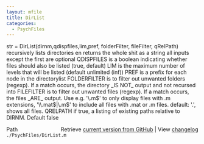 ```yaml
---
layout: mfile
title: DirList
categories:
  - PsychFiles
---
```


str = DirList\(dirnm,qdispfiles,lim,pref, folderFilter, fileFilter, qRelPath\)
recursively lists directories en returns the whole shit
as a string
all inputs except the first are optional
QDISPFILES is a boolean indicating whether files should also be listed
\(true, default\)
LIM is the maximum number of levels that will be listed \(default unlimited \(inf\)\)
PREF is a prefix for each node in the directorylist
FOLDERFILTER is to filter out unwanted folders \(regexp\). If a match
occurs, the directory \_IS NOT\_ output and not recursed into
FILEFILTER is to filter out unwanted files \(regexp\). If a match
occurs, the files \_ARE\_ output. Use e.g. '\\.m$' to only display files with
.m extensions, '\\.mat$|\\.m$' to include all files with .mat or .m files.
default: '.', shows all files.
QRELPATH if true, a listing of existing paths relative to DIRNM. Default
false


<div class="code_header" style="text-align:right;">
  <span style="float:left;">Path&nbsp;&nbsp;</span> <span class="counter">Retrieve <a href=
  "https://raw.github.com/Psychtoolbox-3/Psychtoolbox-3/beta/./PsychFiles/DirList.m">current version from GitHub</a> | View <a href=
  "https://github.com/Psychtoolbox-3/Psychtoolbox-3/commits/beta/./PsychFiles/DirList.m">changelog</a></span>
</div>
<div class="code">
  <code>./PsychFiles/DirList.m</code>
</div>
